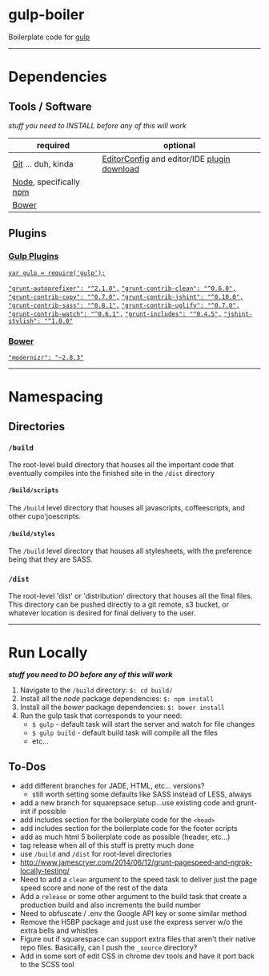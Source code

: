 # gulp-boiler

Boilerplate code for [gulp](http://gulpjs.com/)


---

# Dependencies

## Tools / Software
*stuff you need to INSTALL before any of this will work*

**required** | **optional**
--| --
[Git](http://git-scm.com/) &hellip; duh, kinda | [EditorConfig](http://editorconfig.org/) and editor/IDE [plugin download](http://editorconfig.org/#download)
[Node](http://nodejs.org/), specifically [npm](https://docs.npmjs.com/getting-started/installing-node) |
[Bower](http://bower.io/#install-bower) |

## Plugins

### [Gulp Plugins](http://gulpjs.com/plugins/)

[`var gulp = require('gulp');`](http://gruntjs.com/getting-started#installing-grunt-and-gruntplugins)



[`"grunt-autoprefixer": "^2.1.0",`](https://www.npmjs.com/package/gulp-autoprefixer/)
[`"grunt-contrib-clean": "^0.6.0",`](https://www.npmjs.com/package/grunt-contrib-clean)
[`"grunt-contrib-copy": "^0.7.0",`](https://www.npmjs.com/package/grunt-contrib-copy)
[`"grunt-contrib-jshint": "^0.10.0",`](https://npmjs.org/package/grunt-contrib-jshint)
[`"grunt-contrib-sass": "^0.8.1",`](https://npmjs.org/package/grunt-contrib-sass)
[`"grunt-contrib-uglify": "^0.7.0",`](https://npmjs.org/package/grunt-contrib-uglify)
[`"grunt-contrib-watch": "^0.6.1",`](https://npmjs.org/package/grunt-contrib-watch)
[`"grunt-includes": "^0.4.5",`](https://npmjs.org/package/grunt-includes)
[`"jshint-stylish": "^1.0.0"`](https://github.com/sindresorhus/jshint-stylish)

### [Bower](http://bower.io/search/)
[`"modernizr": "~2.8.3"`](https://github.com/Modernizr/Modernizr)

---

# Namespacing

## Directories

### `/build`
The root-level build directory that houses all the important code that
eventually compiles into the finished site in the `/dist` directory

#### `/build/scripts`
The `/build` level directory that houses all javascripts,
coffeescripts, and other cupo'joescripts.

#### `/build/styles`
The `/build` level directory that houses all stylesheets, with
the preference being that they are SASS.

### `/dist`
The root-level 'dist' or 'distribution' directory that houses all the final
files. This directory can be pushed directly to a git remote, s3 bucket, or
whatever location is desired for final delivery to the user.

---


# Run Locally
***stuff you need to DO before any of this will work***

1. Navigate to the `/build` directory: `$: cd build/`
1. Install all the *node* package dependencies: `$: npm install`
1. Install all the *bower* package dependencies: `$: bower install`
1. Run the gulp task that corresponds to your need:
    * `$ gulp` - default task will start the server and watch for file changes
    * `$ gulp build` - default build task will compile all the files
    * etc...

## To-Dos

* add different branches for JADE, HTML, etc... versions?
    * still worth setting some defaults like SASS instead of LESS, always
* add a new branch for squarepsace setup...use existing code and grunt-init if
possible
* add includes section for the boilerplate code for the `<head>`
* add includes section for the boilerplate code for the footer scripts
* add as much html 5 boilerplate code as possible (header, etc...)
* tag release when all of this stuff is pretty much done
* use `/build` and `/dist` for root-level directories
* http://www.jamescryer.com/2014/06/12/grunt-pagespeed-and-ngrok-locally-testing/
* Need to add a `clean` argument to the speed task to deliver just the page
speed score and none of the rest of the data
* Add a `release` or some other argument to the build task that create a
production build and also increments the build number
* Need to obfuscate / .env the Google API key or some similar method
* Remove the H5BP package and just use the express server w/o the extra bells
and whistles
* Figure out if squarespace can support extra files that aren't their native
repo files. Basically, can I push the `_source` directory?
* Add in some sort of edit CSS in chrome dev tools and have it port back to the SCSS tool
